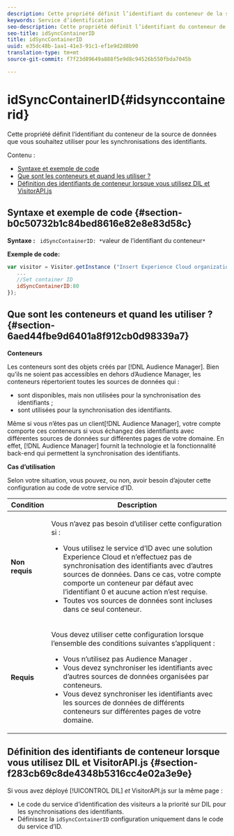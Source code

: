 ```yaml
---
description: Cette propriété définit l’identifiant du conteneur de la source de données que vous souhaitez utiliser pour les synchronisations des identifiants.
keywords: Service d’identification
seo-description: Cette propriété définit l’identifiant du conteneur de la source de données que vous souhaitez utiliser pour les synchronisations des identifiants.
seo-title: idSyncContainerID
title: idSyncContainerID
uuid: e35dc48b-1aa1-41e3-91c1-ef1e9d2d8b90
translation-type: tm+mt
source-git-commit: f7f23d89649a888f5e9d8c94526b550fbda7045b

---
```



# idSyncContainerID{#idsynccontainerid}

Cette propriété définit l’identifiant du conteneur de la source de données que vous souhaitez utiliser pour les synchronisations des identifiants.

Contenu :

<ul class="simplelist"> 
 <li> <a href="../../library/function-vars/idsyncontainerid.md#section-b0c50732b1c84bed8616e82e8e83d58c" format="dita" scope="local"> Syntaxe et exemple de code </a> </li> 
 <li> <a href="../../library/function-vars/idsyncontainerid.md#section-6aed44fbe9d6401a8f912cb0d98339a7" format="dita" scope="local">Que sont les conteneurs et quand les utiliser ?</a> </li> 
 <li> <a href="../../library/function-vars/idsyncontainerid.md#section-f283cb69c8de4348b5316cc4e02a3e9e" format="dita" scope="local"> Définition des identifiants de conteneur lorsque vous utilisez DIL et VisitorAPI.js </a> </li> 
</ul>

## Syntaxe et exemple de code {#section-b0c50732b1c84bed8616e82e8e83d58c}

**Syntaxe :** ` idSyncContainerID: *`valeur de l’identifiant du conteneur`*`

**Exemple de code:**

```js
var visitor = Visitor.getInstance ("Insert Experience Cloud organization ID here",{ 
   ... 
   //Set container ID 
   idSyncContainerID:80 
});
```

## Que sont les conteneurs et quand les utiliser ? {#section-6aed44fbe9d6401a8f912cb0d98339a7}

**Conteneurs**

Les conteneurs sont des objets créés par [!DNL Audience Manager]. Bien qu’ils ne soient pas accessibles en dehors d’Audience Manager, les conteneurs répertorient toutes les sources de données qui :

* sont disponibles, mais non utilisées pour la synchronisation des identifiants ;
* sont utilisées pour la synchronisation des identifiants.

Même si vous n’êtes pas un client[!DNL Audience Manager], votre compte comporte ces conteneurs si vous échangez des identifiants avec différentes sources de données sur différentes pages de votre domaine. En effet, [!DNL Audience Manager] fournit la technologie et la fonctionnalité back-end qui permettent la synchronisation des identifiants.

**Cas d’utilisation**

Selon votre situation, vous pouvez, ou non, avoir besoin d’ajouter cette configuration au code de votre service d’ID.

<table id="table_48621F343C7F4760A75F6BCC2DB2DA20"> 
 <thead> 
  <tr> 
   <th colname="col1" class="entry"> Condition </th> 
   <th colname="col2" class="entry"> Description </th> 
  </tr> 
 </thead>
 <tbody> 
  <tr> 
   <td colname="col1"> <p> <b>Non requis</b> </p> </td> 
   <td colname="col2"> <p>Vous n’avez pas besoin d’utiliser cette configuration si : </p> <p> 
     <ul id="ul_4D6F794CD65C43D0BEFBA6F5DE420C2E"> 
      <li id="li_0F048A6AC7BE4450AFA1B20B1AC25808">Vous utilisez le service d’ID avec une solution <span class="keyword">Experience Cloud</span> et n’effectuez pas de synchronisation des identifiants avec d’autres sources de données. Dans ce cas, votre compte comporte un conteneur par défaut avec l’identifiant 0 et aucune action n’est requise. </li> 
      <li id="li_5657D64D9406407D9B4DB7D8BE4F8EE4">Toutes vos sources de données sont incluses dans ce seul conteneur. </li> 
     </ul> </p> </td> 
  </tr> 
  <tr> 
   <td colname="col1"> <p> <b>Requis</b> </p> </td> 
   <td colname="col2"> <p>Vous devez utiliser cette configuration lorsque l’ensemble des conditions suivantes s’appliquent : </p> <p> 
     <ul id="ul_9AFD14FC5A2745F7BD7BE7B64545DA62"> 
      <li id="li_04F0EFBBD71B43608CAAA7E7409D33FE">Vous n’utilisez pas <span class="keyword">Audience Manager </span>. </li> 
      <li id="li_4BFA6DC76CE9455EBBC337FD2FE820BF">Vous devez synchroniser les identifiants avec d’autres sources de données organisées par conteneurs. </li> 
      <li id="li_731DA5D1CBF244F8BEBE57C0E2EBA713">Vous devez synchroniser les identifiants avec les sources de données de différents conteneurs sur différentes pages de votre domaine. </li> 
     </ul> </p> </td> 
  </tr> 
 </tbody> 
</table>

## Définition des identifiants de conteneur lorsque vous utilisez DIL et VisitorAPI.js {#section-f283cb69c8de4348b5316cc4e02a3e9e}

Si vous avez déployé [!UICONTROL DIL] *et* VisitorAPI.js sur la même page :

* Le code du service d’identification des visiteurs a la priorité sur DIL pour les synchronisations des identifiants.
* Définissez la `idSyncContainerID` configuration uniquement dans le code du service d’ID.

